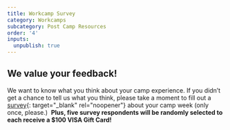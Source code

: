 ```yaml
---
title: Workcamp Survey
category: Workcamps
subcategory: Post Camp Resources
order: '4'
inputs:
  unpublish: true
---
```

## We value your feedback!

We want to know what you think about your camp experience. If you didn’t get a chance to tell us what you think, please take a moment to fill out a [survey](https://form.jotform.com/groupmissiontrips/feedback-survey){: target="_blank" rel="noopener"} about your camp week (only once, please.) &nbsp;**Plus, five survey respondents will be randomly selected to each receive a $100 VISA Gift Card!**

&nbsp;